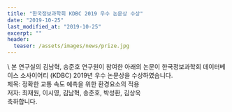 ```yaml
---
title: "한국정보과학회 KDBC 2019 우수 논문상 수상"
date: "2019-10-25"
last_modified_at: "2019-10-25"
excerpt: ""
header:
  teaser: /assets/images/news/prize.jpg
---
```

\\
본 연구실의 김남혁, 송준호 연구원이 참여한 아래의 논문이 한국정보과학회 데이터베이스 소사이어티 (KDBC) 2019년 우수 논문상을 수상하였습니다.<br>제목: 정확한 교통 속도 예측을 위한 환경요소의 적용<br>저자: 최재원, 이시영, 김남혁, 송준호, 박성환, 김상욱<br>축하합니다.